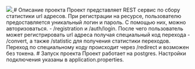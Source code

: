<a href="https://travis-ci.com/github/Sotnikov89/url_short_cut">
  <img src="https://travis-ci.com/Sotnikov89/url_short_cut.svg?branch=main" />
</a>
# Описание проекта 
Проект представляет REST сервис по сбору статистики url адресов. 
При регистрации на ресурсе, пользователю предоставляется уникальный логин и пароль. 
С помощью них, можно авторизоваться. - /registration и /auth/login.
После чего пользователь может регистрировать url адреса получая специальный код перехода - /convert, а также /statistic для получения статистики переходов.
Переход по специальному коду происходит через /redirect и возможен без токена.
# Запуск проекта
Проект работает на postgres. Настройки подключения указаны в application.properties.
